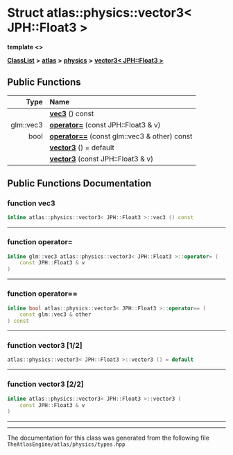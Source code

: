 

# Struct atlas::physics::vector3&lt; JPH::Float3 &gt;

**template &lt;&gt;**



[**ClassList**](annotated.md) **>** [**atlas**](namespaceatlas.md) **>** [**physics**](namespaceatlas_1_1physics.md) **>** [**vector3&lt; JPH::Float3 &gt;**](structatlas_1_1physics_1_1vector3_3_01JPH_1_1Float3_01_4.md)










































## Public Functions

| Type | Name |
| ---: | :--- |
|   | [**vec3**](#function-vec3) () const<br> |
|  glm::vec3 | [**operator=**](#function-operator) (const JPH::Float3 & v) <br> |
|  bool | [**operator==**](#function-operator_1) (const glm::vec3 & other) const<br> |
|   | [**vector3**](#function-vector3-12) () = default<br> |
|   | [**vector3**](#function-vector3-22) (const JPH::Float3 & v) <br> |




























## Public Functions Documentation




### function vec3 

```C++
inline atlas::physics::vector3< JPH::Float3 >::vec3 () const
```




<hr>



### function operator= 

```C++
inline glm::vec3 atlas::physics::vector3< JPH::Float3 >::operator= (
    const JPH::Float3 & v
) 
```




<hr>



### function operator== 

```C++
inline bool atlas::physics::vector3< JPH::Float3 >::operator== (
    const glm::vec3 & other
) const
```




<hr>



### function vector3 [1/2]

```C++
atlas::physics::vector3< JPH::Float3 >::vector3 () = default
```




<hr>



### function vector3 [2/2]

```C++
inline atlas::physics::vector3< JPH::Float3 >::vector3 (
    const JPH::Float3 & v
) 
```




<hr>

------------------------------
The documentation for this class was generated from the following file `TheAtlasEngine/atlas/physics/types.hpp`

